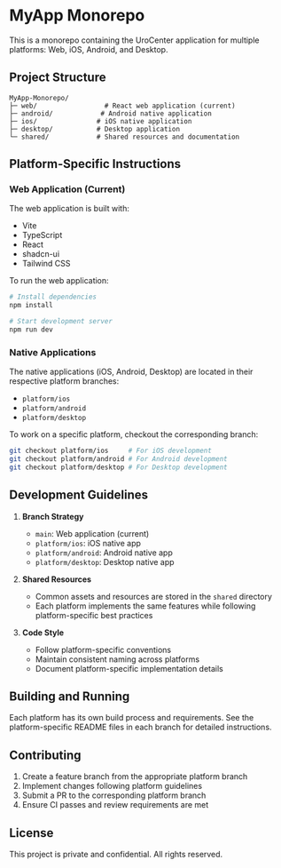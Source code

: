 # MyApp Monorepo

This is a monorepo containing the UroCenter application for multiple platforms: Web, iOS, Android, and Desktop.

## Project Structure

```
MyApp-Monorepo/
├─ web/                 # React web application (current)
├─ android/            # Android native application
├─ ios/               # iOS native application
├─ desktop/           # Desktop application
└─ shared/            # Shared resources and documentation
```

## Platform-Specific Instructions

### Web Application (Current)
The web application is built with:
- Vite
- TypeScript
- React
- shadcn-ui
- Tailwind CSS

To run the web application:
```sh
# Install dependencies
npm install

# Start development server
npm run dev
```

### Native Applications

The native applications (iOS, Android, Desktop) are located in their respective platform branches:
- `platform/ios`
- `platform/android`
- `platform/desktop`

To work on a specific platform, checkout the corresponding branch:
```sh
git checkout platform/ios     # For iOS development
git checkout platform/android # For Android development
git checkout platform/desktop # For Desktop development
```

## Development Guidelines

1. **Branch Strategy**
   - `main`: Web application (current)
   - `platform/ios`: iOS native app
   - `platform/android`: Android native app
   - `platform/desktop`: Desktop native app

2. **Shared Resources**
   - Common assets and resources are stored in the `shared` directory
   - Each platform implements the same features while following platform-specific best practices

3. **Code Style**
   - Follow platform-specific conventions
   - Maintain consistent naming across platforms
   - Document platform-specific implementation details

## Building and Running

Each platform has its own build process and requirements. See the platform-specific README files in each branch for detailed instructions.

## Contributing

1. Create a feature branch from the appropriate platform branch
2. Implement changes following platform guidelines
3. Submit a PR to the corresponding platform branch
4. Ensure CI passes and review requirements are met

## License

This project is private and confidential. All rights reserved.